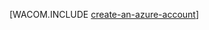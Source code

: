 <properties title="Java create account" pageTitle="Java create account" metaKeywords="" description="Create an account on Azure." documentationCenter="Java" services="" solutions="" manager="wpickett" editor="mollybos" authors="robmcm" videoId="" scriptId="" />
<tags ms.service=""
    ms.date="02/25/2015"
    wacn.date=""
    />

[WACOM.INCLUDE [create-an-azure-account](../includes/create-an-azure-account.md)]

  [create-an-azure-account]: ../includes/create-an-azure-account.md
